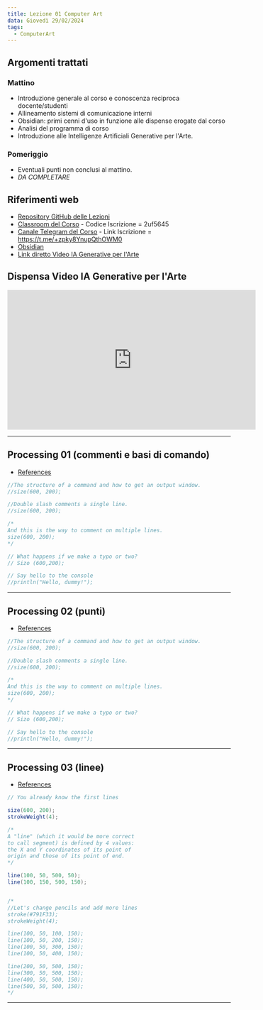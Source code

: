 ```yaml
---
title: Lezione 01 Computer Art
data: Giovedì 29/02/2024
tags:
  - ComputerArt
---
```


## Argomenti trattati

### Mattino

- Introduzione generale al corso e conoscenza reciproca docente/studenti
- Allineamento sistemi di comunicazione interni
- Obsidian: primi cenni d'uso in funzione alle dispense erogate dal corso
- Analisi del programma di corso
- Introduzione alle Intelligenze Artificiali Generative per l'Arte.

### Pomeriggio

- Eventuali punti non conclusi al mattino.
- *DA COMPLETARE*

## Riferimenti web

- [Repository GitHub delle Lezioni](https://github.com/ABA-Sironi-Codex/Ars-Ex-Machina)
-  [Classroom del Corso](https://classroom.google.com/c/NjUxNjcyODAyOTI1) - Codice Iscrizione = 2uf5645
- [Canale Telegram del Corso](https://t.me/+zpky8YnupQthOWM0) - Link Iscrizione = https://t.me/+zpky8YnupQthOWM0
- [Obsidian](https://obsidian.md)
- [Link diretto Video IA Generative per l'Arte](https://www.youtube.com/watch?v=ujfThYwgU-c)

## Dispensa Video IA Generative per l'Arte

<iframe width="560" height="315" src="https://www.youtube-nocookie.com/embed/ujfThYwgU-c?si=klPdyLx78ebvFCzh" title="YouTube video player" frameborder="0" allow="accelerometer; autoplay; clipboard-write; encrypted-media; gyroscope; picture-in-picture; web-share" allowfullscreen></iframe>

---

## Processing  01 (commenti e basi di comando)

- [References](https://processing.org/reference/)

``` java
//The structure of a command and how to get an output window.
//size(600, 200);

//Double slash comments a single line.
//size(600, 200);

/*
And this is the way to comment on multiple lines.
size(600, 200);
*/

// What happens if we make a typo or two?
// Sizo (600,200);

// Say hello to the console
//println("Hello, dummy!");
```

---

## Processing 02 (punti)

- [References](https://processing.org/reference/)

``` java
//The structure of a command and how to get an output window.
//size(600, 200);

//Double slash comments a single line.
//size(600, 200);

/*
And this is the way to comment on multiple lines.
size(600, 200);
*/

// What happens if we make a typo or two?
// Sizo (600,200);

// Say hello to the console
//println("Hello, dummy!");
```

---

## Processing 03 (linee)

- [References](https://processing.org/reference/)

``` java
// You already know the first lines

size(600, 200);
strokeWeight(4);

/*
A "line" (which it would be more correct
to call segment) is defined by 4 values:
the X and Y coordinates of its point of 
origin and those of its point of end.
*/

line(100, 50, 500, 50);
line(100, 150, 500, 150);


/*
//Let's change pencils and add more lines
stroke(#791F33);
strokeWeight(4);

line(100, 50, 100, 150);
line(100, 50, 200, 150);
line(100, 50, 300, 150);
line(100, 50, 400, 150);

line(200, 50, 500, 150);
line(300, 50, 500, 150);
line(400, 50, 500, 150);
line(500, 50, 500, 150);
*/
```

---


